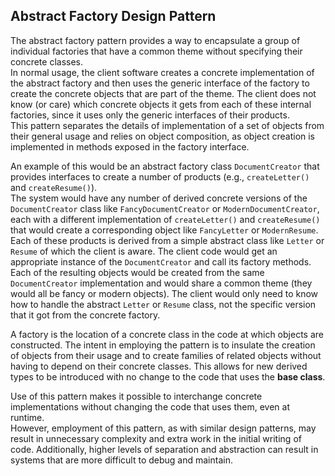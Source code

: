 ## Abstract Factory Design Pattern

The abstract factory pattern provides a way to encapsulate a group of individual factories that have a common theme without specifying their concrete classes.<br>
In normal usage, the client software creates a concrete implementation of the abstract factory and then uses the generic interface of the factory to create the concrete objects that are part of the theme. The client does not know (or care) which concrete objects it gets from each of these internal factories, since it uses only the generic interfaces of their products.<br>
This pattern separates the details of implementation of a set of objects from their general usage and relies on object composition, as object creation is implemented in methods exposed in the factory interface.

An example of this would be an abstract factory class ``DocumentCreator`` that provides interfaces to create a number of products (e.g., ``createLetter()`` and ``createResume()``).<br>
The system would have any number of derived concrete versions of the ``DocumentCreator`` class like ``FancyDocumentCreator`` or ``ModernDocumentCreator``, each with a different implementation of ``createLetter()`` and ``createResume()`` that would create a corresponding object like ``FancyLetter`` or ``ModernResume``.<br>
Each of these products is derived from a simple abstract class like ``Letter`` or ``Resume`` of which the client is aware. The client code would get an appropriate instance of the ``DocumentCreator`` and call its factory methods.<br>
Each of the resulting objects would be created from the same ``DocumentCreator`` implementation and would share a common theme (they would all be fancy or modern objects). The client would only need to know how to handle the abstract ``Letter`` or ``Resume`` class, not the specific version that it got from the concrete factory.

A factory is the location of a concrete class in the code at which objects are constructed. The intent in employing the pattern is to insulate the creation of objects from their usage and to create families of related objects without having to depend on their concrete classes. This allows for new derived types to be introduced with no change to the code that uses the **base class**.

Use of this pattern makes it possible to interchange concrete implementations without changing the code that uses them, even at runtime.<br>
However, employment of this pattern, as with similar design patterns, may result in unnecessary complexity and extra work in the initial writing of code. Additionally, higher levels of separation and abstraction can result in systems that are more difficult to debug and maintain.
